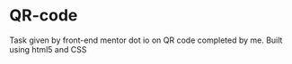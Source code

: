 # QR-code
Task given by front-end mentor dot io on QR code completed by me. Built using html5 and CSS

